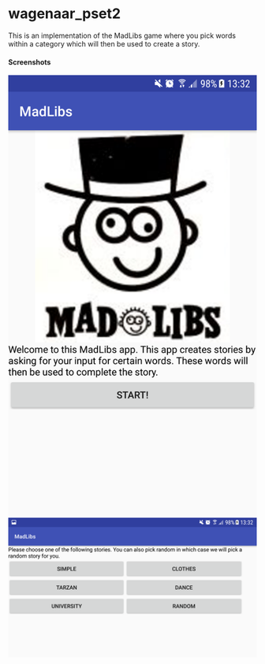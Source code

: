 # wagenaar_pset2

This is an implementation of the MadLibs game where you pick words within a category which will then be used to create a story. 

#### Screenshots

![Screenshot homescreen portrait mode](https://github.com/twagenaar/wagenaar_pset2/blob/master/docs/screenshot_portrait.png)
![Screenshot menu landscape mode](https://github.com/twagenaar/wagenaar_pset2/blob/master/docs/screenshot_landscape.png)
